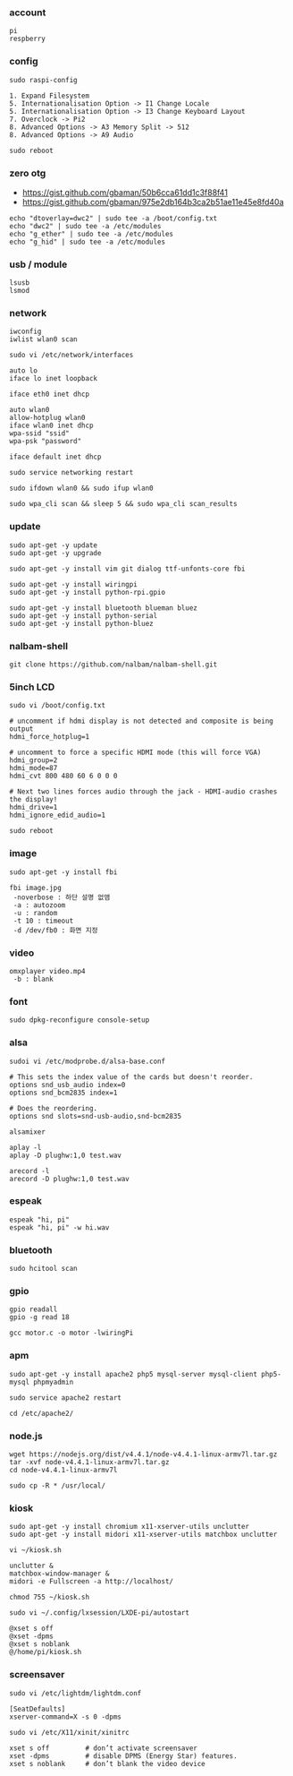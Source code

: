 ### account
```
pi
respberry
```

### config
```
sudo raspi-config
```
```
1. Expand Filesystem
5. Internationalisation Option -> I1 Change Locale
5. Internationalisation Option -> I3 Change Keyboard Layout
7. Overclock -> Pi2
8. Advanced Options -> A3 Memory Split -> 512
8. Advanced Options -> A9 Audio
```
```
sudo reboot
```

### zero otg
 * https://gist.github.com/gbaman/50b6cca61dd1c3f88f41
 * https://gist.github.com/gbaman/975e2db164b3ca2b51ae11e45e8fd40a
```
echo "dtoverlay=dwc2" | sudo tee -a /boot/config.txt
echo "dwc2" | sudo tee -a /etc/modules
echo "g_ether" | sudo tee -a /etc/modules
echo "g_hid" | sudo tee -a /etc/modules
```

### usb / module
```
lsusb
lsmod
```

### network
```
iwconfig
iwlist wlan0 scan
```
```
sudo vi /etc/network/interfaces
```
```
auto lo
iface lo inet loopback

iface eth0 inet dhcp

auto wlan0
allow-hotplug wlan0
iface wlan0 inet dhcp
wpa-ssid "ssid"
wpa-psk "password"

iface default inet dhcp
```
```
sudo service networking restart
```
```
sudo ifdown wlan0 && sudo ifup wlan0

sudo wpa_cli scan && sleep 5 && sudo wpa_cli scan_results
```

### update
```
sudo apt-get -y update
sudo apt-get -y upgrade

sudo apt-get -y install vim git dialog ttf-unfonts-core fbi

sudo apt-get -y install wiringpi
sudo apt-get -y install python-rpi.gpio

sudo apt-get -y install bluetooth blueman bluez
sudo apt-get -y install python-serial
sudo apt-get -y install python-bluez
```

### nalbam-shell
```
git clone https://github.com/nalbam/nalbam-shell.git
```

### 5inch LCD
```
sudo vi /boot/config.txt
```
```
# uncomment if hdmi display is not detected and composite is being output
hdmi_force_hotplug=1

# uncomment to force a specific HDMI mode (this will force VGA)
hdmi_group=2
hdmi_mode=87
hdmi_cvt 800 480 60 6 0 0 0

# Next two lines forces audio through the jack - HDMI-audio crashes the display!
hdmi_drive=1
hdmi_ignore_edid_audio=1
```
```
sudo reboot
```

### image
```
sudo apt-get -y install fbi
```
```
fbi image.jpg
 -noverbose : 하단 설명 없앰
 -a : autozoom
 -u : random
 -t 10 : timeout
 -d /dev/fb0 : 화면 지정
```

### video
```
omxplayer video.mp4
 -b : blank
```

### font
```
sudo dpkg-reconfigure console-setup
```

### alsa
```
sudoi vi /etc/modprobe.d/alsa-base.conf
```
```
# This sets the index value of the cards but doesn't reorder.
options snd_usb_audio index=0
options snd_bcm2835 index=1

# Does the reordering.
options snd slots=snd-usb-audio,snd-bcm2835
```
```
alsamixer

aplay -l
aplay -D plughw:1,0 test.wav

arecord -l
arecord -D plughw:1,0 test.wav
```

### espeak
```
espeak "hi, pi"
espeak "hi, pi" -w hi.wav

```

### bluetooth
```
sudo hcitool scan
```

### gpio
```
gpio readall
gpio -g read 18

gcc motor.c -o motor -lwiringPi
```

### apm
```
sudo apt-get -y install apache2 php5 mysql-server mysql-client php5-mysql phpmyadmin

sudo service apache2 restart

cd /etc/apache2/
```

### node.js
```
wget https://nodejs.org/dist/v4.4.1/node-v4.4.1-linux-armv7l.tar.gz
tar -xvf node-v4.4.1-linux-armv7l.tar.gz
cd node-v4.4.1-linux-armv7l

sudo cp -R * /usr/local/
```

### kiosk
```
sudo apt-get -y install chromium x11-xserver-utils unclutter
sudo apt-get -y install midori x11-xserver-utils matchbox unclutter

vi ~/kiosk.sh

unclutter &
matchbox-window-manager &
midori -e Fullscreen -a http://localhost/

chmod 755 ~/kiosk.sh

sudo vi ~/.config/lxsession/LXDE-pi/autostart

@xset s off
@xset -dpms
@xset s noblank
@/home/pi/kiosk.sh
```

### screensaver
```
sudo vi /etc/lightdm/lightdm.conf

[SeatDefaults]
xserver-command=X -s 0 -dpms

sudo vi /etc/X11/xinit/xinitrc

xset s off         # don’t activate screensaver
xset -dpms         # disable DPMS (Energy Star) features.
xset s noblank     # don’t blank the video device
```
